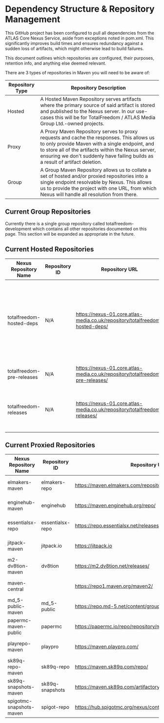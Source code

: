 # Dependency Structure & Repository Management

This GitHub project has been configured to pull all dependencies from the ATLAS Core Nexus Service, aside from exceptions noted in pom.xml. This significantly improves build times and ensures redundancy against a sudden loss of artifacts, which might otherwise lead to build failures. 

This document outlines which repositories are configured, their purposes, retention info, and anything else deemed relevant. 

There are 3 types of repositories in Maven you will need to be aware of:

| Repository Type  | Repository Description                                                                                                                                                                                                                                                                |
|------------------|---------------------------------------------------------------------------------------------------------------------------------------------------------------------------------------------------------------------------------------------------------------------------------------|
| Hosted           | A Hosted Maven Repository serves artifacts where the primary source of said artifact is stored and published to the Nexus server. In our use-cases this will be for TotalFreedom / ATLAS Media Group Ltd.-owned projects.                                                             |
| Proxy            | A Proxy Maven Repository serves to proxy requests and cache the responses. This allows us to only provide Maven with a single endpoint, and to store all of the artifacts within the Nexus server, ensuring we don't suddenly have failing builds as a result of artifact deletion.   |
| Group            | A Group Maven Repository allows us to collate a set of hosted and/or proxied repositories into a single endpoint resolvable by Nexus. This allows us to provide the project with one URL, from which Nexus will handle all resolution from there.                                     |

## Current Group Repositories 

Currently there is a single group repository called totalfreedom-development which contains all other repositories documented on this page. This section will be expanded as appropriate in the future. 

## Current Hosted Repositories 

| Nexus Repository Name     | Repository ID | Repository URL                                                                | Retention Policy | Repository Purpose                                                                                                                             |
|---------------------------|---------------|-------------------------------------------------------------------------------|------------------|------------------------------------------------------------------------------------------------------------------------------------------------|
| totalfreedom-hosted-deps  | N/A           | https://nexus-01.core.atlas-media.co.uk/repository/totalfreedom-hosted-deps/  | Indefinitely     | Stores dependencies that we have had to manually restore due to previous repositories having deleted them. This is a **temporary** repository. |
| totalfreedom-pre-releases | N/A           | https://nexus-01.core.atlas-media.co.uk/repository/totalfreedom-pre-releases/ | Indefinitely     | Stores pre-release versions of our releases.                                                                                                   |
| totalfreedom-releases     | N/A           | https://nexus-01.core.atlas-media.co.uk/repository/totalfreedom-releases/     | Indefinitely     | Stores release versions of our code to be used by our projects or others'.                                                                     |

## Current Proxied Repositories 

| Nexus Repository Name    | Repository ID    | Repository URL                                                 | Retention Policy           |
|--------------------------|------------------|----------------------------------------------------------------|----------------------------|
| elmakers-maven           | elmakers-repo    | https://maven.elmakers.com/repository/                         | 90 days from last download |
| enginehub-maven          | enginehub        | https://maven.enginehub.org/repo/                              | 90 days from last download |
| essentialsx-repo         | essentialsx-repo | https://repo.essentialsx.net/releases/                         | 90 days from last download |
| jitpack-maven            | jitpack.io       | https://jitpack.io                                             | 90 days from last download |
| m2-dv8tion-maven         | dv8tion          | https://m2.dv8tion.net/releases/                               | 90 days from last download |
| maven-central            |                  | https://repo1.maven.org/maven2/                                | 90 days from last download |
| md_5-public-maven        | md_5-public      | https://repo.md-5.net/content/groups/public/                   | 90 days from last download |
| papermc-maven-public     | papermc          | https://papermc.io/repo/repository/maven-public/               | 90 days from last download |
| playrepo-maven           | playpro          | https://maven.playpro.com/                                     | 90 days from last download |
| sk89q-repo-maven         | sk89q-repo       | https://maven.sk89q.com/repo/                                  | 90 days from last download |
| sk89q-snapshots-maven    | sk89q-snapshots  | https://maven.sk89q.com/artifactory/repo                       | 90 days from last download |
| spigotmc-snapshots-maven | spigot-repo      | https://hub.spigotmc.org/nexus/content/repositories/snapshots/ | 90 days from last download |